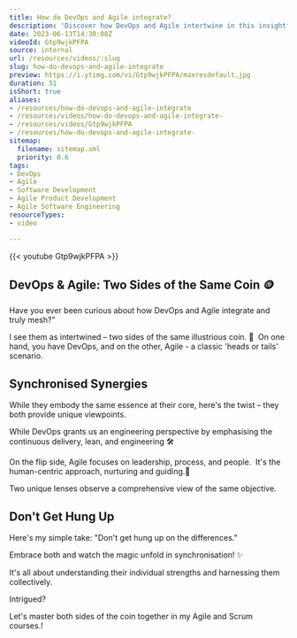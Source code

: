 ```yaml
---
title: How do DevOps and Agile integrate?
description: 'Discover how DevOps and Agile intertwine in this insightful short video with Martin Hinshelwood. Unlock the synergy for high-performing teams! #DevOps #Agile'
date: 2023-06-13T14:30:08Z
videoId: Gtp9wjkPFPA
source: internal
url: /resources/videos/:slug
slug: how-do-devops-and-agile-integrate
preview: https://i.ytimg.com/vi/Gtp9wjkPFPA/maxresdefault.jpg
duration: 51
isShort: true
aliases:
- /resources/how-do-devops-and-agile-integrate
- /resources/videos/how-do-devops-and-agile-integrate-
- /resources/videos/Gtp9wjkPFPA
- /resources/how-do-devops-and-agile-integrate-
sitemap:
  filename: sitemap.xml
  priority: 0.6
tags:
- DevOps
- Agile
- Software Development
- Agile Product Development
- Agile Software Engineering
resourceTypes:
- video

---
```

{{< youtube Gtp9wjkPFPA >}}

## DevOps & Agile: Two Sides of the Same Coin 🪙

Have you ever been curious about how DevOps and Agile integrate and truly mesh?"

I see them as intertwined – two sides of the same illustrious coin. 🔄  On one hand, you have DevOps, and on the other, Agile - a classic 'heads or tails' scenario.

## Synchronised Synergies

While they embody the same essence at their core, here's the twist – they both provide unique viewpoints.

While DevOps grants us an engineering perspective by emphasising the continuous delivery, lean, and engineering 🛠️

On the flip side, Agile focuses on leadership, process, and people.  It's the human-centric approach, nurturing and guiding.🌱

Two unique lenses observe a comprehensive view of the same objective.

## Don't Get Hung Up

Here's my simple take: "Don't get hung up on the differences."

Embrace both and watch the magic unfold in synchronisation! ✨

It's all about understanding their individual strengths and harnessing them collectively.

Intrigued?

Let's master both sides of the coin together in my Agile and Scrum courses.!
